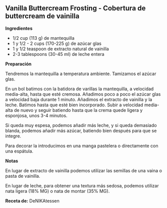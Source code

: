 ## Vanilla Buttercream Frosting - Cobertura de buttercream de vainilla

**Ingredientes**

- 1/2 cup (113 g) de mantequilla
- 1 y 1/2 - 2 cups (170-225 g) de azúcar glas
- 1 y 1/2 teaspoon de extracto natural de vainilla
- 2-3 tablespoons (30-45 ml) de leche entera

**Preparación**

Tendremos la mantequilla a temperatura ambiente. Tamizamos el azúcar glas.

En un bol batimos con la batidora de varillas la mantequilla, a velocidad media-alta, hasta que esté cremosa. Añadimos poco a poco el azúcar glas a velocidad baja durante 1 minuto. Añadimos el extracto de vainilla y la leche. Batimos hasta que esté bien incorporado. Subir a velocidad media-alta de nuevo y seguir batiendo hasta que la crema quede ligera y esponjosa, unos 3-4 minutos.

Si queda muy espesa, podemos añadir más leche, y si queda demasiado blanda, podemos añadir más azúcar, batiendo bien después para que se integre.

Para decorar la introducimos en una manga pastelera o directamente con una espátula.

**Notas**

En lugar de extracto de vainilla podemos utilizar las semillas de una vaina o pasta de vainilla.

En lugar de leche, para obtener una textura más sedosa, podemos utilizar nata ligera (18% MG) o nata de montar (35% MG).

**Receta de:** DeNIKAtessen